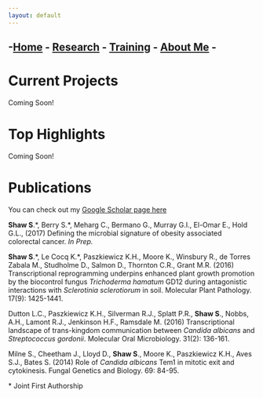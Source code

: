 ```yaml
---
layout: default
---
```

## -[Home](../index.md) - [Research](./index.md) - [Training](../workshops/index.md) - [About Me](../CV/index.md) -

# Current Projects
Coming Soon!

# Top Highlights
Coming Soon!

# Publications
You can check out my [Google Scholar page here](https://scholar.google.co.uk/citations?user=_K3aFRYAAAAJ&hl=en)

**Shaw S**.\*, Berry S.\*, Meharg C., Bermano G., Murray G.I., El-Omar E., Hold G.L., (2017) Defining the microbial signature of obesity associated colorectal cancer. *In Prep.*

**Shaw S**.\*, Le Cocq K.\*, Paszkiewicz K.H., Moore K., Winsbury R., de Torres Zabala M., Studholme D., Salmon D., Thornton C.R., Grant M.R. (2016) Transcriptional reprogramming underpins enhanced plant growth promotion by the biocontrol fungus *Trichoderma hamatum* GD12 during antagonistic interactions with *Sclerotinia sclerotiorum* in soil. Molecular Plant Pathology. 17(9): 1425-1441. 

Dutton L.C., Paszkiewicz K.H., Silverman R.J., Splatt P.R., **Shaw S**., Nobbs, A.H., Lamont R.J., Jenkinson H.F., Ramsdale M. (2016) Transcriptional landscape of trans-kingdom communication between *Candida albicans* and *Streptococcus gordonii*. Molecular Oral Microbiology. 31(2): 136-161.

Milne S., Cheetham J., Lloyd D., **Shaw S**., Moore K., Paszkiewicz K.H., Aves S.J., Bates S. (2014) Role of *Candida albicans* Tem1 in mitotic exit and cytokinesis. Fungal Genetics and Biology. 69: 84-95. 

\* Joint First Authorship

